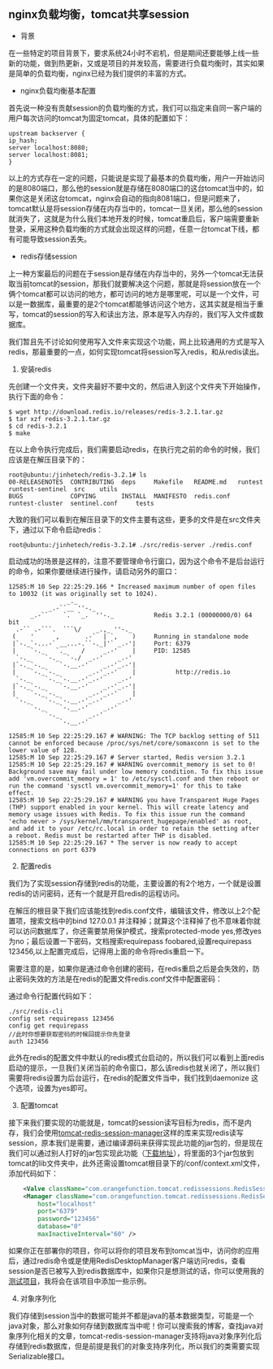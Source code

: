 ## nginx负载均衡，tomcat共享session

- 背景

在一些特定的项目背景下，要求系统24小时不宕机，但是期间还要能够上线一些新的功能，做到热更新，又或是项目的并发较高，需要进行负载均衡时，其实如果是简单的负载均衡，nginx已经为我们提供的丰富的方式。

- nginx负载均衡基本配置

首先说一种没有贡献session的负载均衡的方式，我们可以指定来自同一客户端的用户每次访问的tomcat为固定tomcat，具体的配置如下：

````config
upstream backserver { 
ip_hash; 
server localhost:8080; 
server localhost:8081; 
} 
````

以上的方式存在一定的问题，只能说是实现了最基本的负载均衡，用户一开始访问的是8080端口，那么他的session就是存储在8080端口的这台tomcat当中的，如果你这是关闭这台tomcat，nginx会自动的指向8081端口，但是问题来了，tomcat默认是将session存储在内存当中的，tomcat一旦关闭，那么他的session就消失了，这就是为什么我们本地开发的时候，tomcat重启后，客户端需要重新登录，采用这种负载均衡的方式就会出现这样的问题，任意一台tomcat下线，都有可能导致session丢失。

- redis存储session

上一种方案最后的问题在于session是存储在内存当中的，另外一个tomcat无法获取当前tomcat的session，那我们就要解决这个问题，那就是将session放在一个俩个tomcat都可以访问的地方，都可访问的地方是哪里呢，可以是一个文件，可以是一数据库，最重要的是2个tomcat都能够访问这个地方，这其实就是相当于重写，tomcat的session的写入和读出方法，原本是写入内存的，我们写入文件或数据库。

我们暂且先不讨论如何使用写入文件来实现这个功能，网上比较通用的方式是写入redis，那最重要的一点，如何实现tomcat将session写入redis，和从redis读出。

1. 安装redis

先创建一个文件夹，文件夹最好不要中文的，然后进入到这个文件夹下开始操作，执行下面的命令：

````shell
$ wget http://download.redis.io/releases/redis-3.2.1.tar.gz
$ tar xzf redis-3.2.1.tar.gz
$ cd redis-3.2.1
$ make
````

在以上命令执行完成后，我们需要启动redis，在执行完之前的命令的时候，我们应该是在解压目录下的：

````shell
root@ubuntu:/jinhetech/redis-3.2.1# ls
00-RELEASENOTES  CONTRIBUTING  deps     Makefile   README.md   runtest          runtest-sentinel  src    utils
BUGS             COPYING       INSTALL  MANIFESTO  redis.conf  runtest-cluster  sentinel.conf     tests
````

大致的我们可以看到在解压目录下的文件主要有这些，更多的文件是在src文件夹下，通过以下命令启动redis：

````shell
root@ubuntu:/jinhetech/redis-3.2.1# ./src/redis-server ./redis.conf
````

启动成功的场景是这样的，注意不要管理命令行窗口，因为这个命令不是后台运行的命令，如果你要继续进行操作，请启动另外的窗口：

````shell
12585:M 10 Sep 22:25:29.166 * Increased maximum number of open files to 10032 (it was originally set to 1024).
                _._                                                  
           _.-``__ ''-._                                             
      _.-``    `.  `_.  ''-._           Redis 3.2.1 (00000000/0) 64 bit
  .-`` .-```.  ```\/    _.,_ ''-._                                   
 (    '      ,       .-`  | `,    )     Running in standalone mode
 |`-._`-...-` __...-.``-._|'` _.-'|     Port: 6379
 |    `-._   `._    /     _.-'    |     PID: 12585
  `-._    `-._  `-./  _.-'    _.-'                                   
 |`-._`-._    `-.__.-'    _.-'_.-'|                                  
 |    `-._`-._        _.-'_.-'    |           http://redis.io        
  `-._    `-._`-.__.-'_.-'    _.-'                                   
 |`-._`-._    `-.__.-'    _.-'_.-'|                                  
 |    `-._`-._        _.-'_.-'    |                                  
  `-._    `-._`-.__.-'_.-'    _.-'                                   
      `-._    `-.__.-'    _.-'                                       
          `-._        _.-'                                           
              `-.__.-'                                               

12585:M 10 Sep 22:25:29.167 # WARNING: The TCP backlog setting of 511 cannot be enforced because /proc/sys/net/core/somaxconn is set to the lower value of 128.
12585:M 10 Sep 22:25:29.167 # Server started, Redis version 3.2.1
12585:M 10 Sep 22:25:29.167 # WARNING overcommit_memory is set to 0! Background save may fail under low memory condition. To fix this issue add 'vm.overcommit_memory = 1' to /etc/sysctl.conf and then reboot or run the command 'sysctl vm.overcommit_memory=1' for this to take effect.
12585:M 10 Sep 22:25:29.167 # WARNING you have Transparent Huge Pages (THP) support enabled in your kernel. This will create latency and memory usage issues with Redis. To fix this issue run the command 'echo never > /sys/kernel/mm/transparent_hugepage/enabled' as root, and add it to your /etc/rc.local in order to retain the setting after a reboot. Redis must be restarted after THP is disabled.
12585:M 10 Sep 22:25:29.167 * The server is now ready to accept connections on port 6379
````
2. 配置redis

我们为了实现session存储到redis的功能，主要设置的有2个地方，一个就是设置redis的访问密码，还有一个就是开启redis的运程访问。

在解压的根目录下我们应该能找到redis.conf文件，编辑该文件，修改以上2个配置项，搜索文档中的bind 127.0.0.1 并注释掉；就算这个注释掉了也不意味着你就可以访问数据库了，你还需要禁用保护模式，搜索protected-mode yes,修改yes为no；最后设置一下密码，文档搜索requirepass foobared,设置requirepass 123456,以上配置完成后，记得用上面的命令将redis重启一下。

需要注意的是，如果你是通过命令创建的密码，在redis重启之后是会失效的，防止密码失效的方法是在redis的配置文件redis.conf文件中配置密码：

通过命令行配置代码如下：
````shell
./src/redis-cli
config set requirepass 123456
config get requirepass
//此时你想要获取密码的时候回提示你先登录
auth 123456
````

此外在redis的配置文件中默认的redis模式台启动的，所以我们可以看到上面redis启动的提示，一旦我们关闭当前的命令窗口，那么该redis也就关闭了，所以我们需要将redis设置为后台运行，在redis的配置文件当中，我们找到daemonize 这个选项，设置为yes即可。

3. 配置tomcat

接下来我们要实现的功能就是，tomcat的session读写目标为redis，而不是内存，我们会使用[tomcat-redis-session-manager](https://github.com/jcoleman/tomcat-redis-session-manager)这样的库来实现redis读写session，原本我们是需要，通过编译源码来获得实现此功能的jar包的，但是现在我们可以通过别人打好的jar包实现此功能（[下载地址](https://pan.baidu.com/s/1bokMOVH)），将里面的3个jar包放到tomcat的lib文件夹中，此外还需设置tomcat根目录下的/conf/context.xml文件，添加代码如下：

````xml
    <Valve className="com.orangefunction.tomcat.redissessions.RedisSessionHandlerValve" />        
    <Manager className="com.orangefunction.tomcat.redissessions.RedisSessionManager" 
        host="localhost"       
        port="6379"                 
        password="123456"            
        database="0"                 
        maxInactiveInterval="60" />
````

如果你正在部署你的项目，你可以将你的项目发布到tomcat当中，访问你的应用后，通过redis命令或是使用RedisDesktopManager客户端访问redis，查看session是否已被写入到redis数据库中，如果你只是想测试的话，你可以使用我的[测试项目](https://github.com/jingchenxu/drools-lesson)，我将会在该项目中添加一些示例。

4. 对象序列化

我们存储到session当中的数据可能并不都是java的基本数据类型，可能是一个java对象，那么对象如何存储到数据库当中呢！你可以搜索我的博客，查找java对象序列化相关的文章，tomcat-redis-session-manager支持将java对象序列化后存储到redis数据库，但是前提是我们的对象支持序列化，所以我们的类需要实现Serializable接口。




